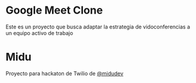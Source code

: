 # Google Meet Clone
Este es un proyecto que busca adaptar la estrategia de vidoconferencias a un equipo activo de trabajo

# Midu
Proyecto para hackaton de Twilio de [@midudev](https://twitch.tv/midudev)

